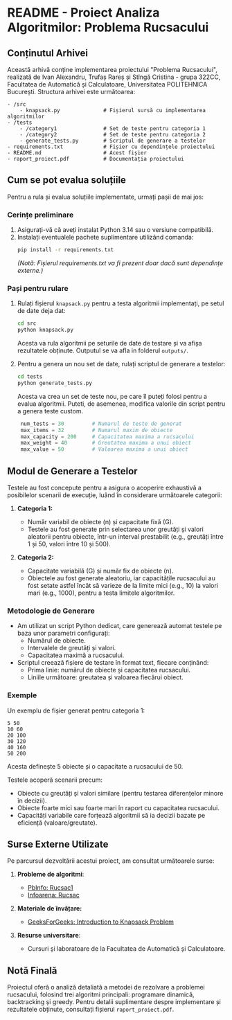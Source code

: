 # README - Proiect Analiza Algoritmilor: Problema Rucsacului

## Conținutul Arhivei

Această arhivă conține implementarea proiectului "Problema Rucsacului", realizată de Ivan Alexandru, Trufaș Rareș și Stîngă Cristina - grupa 322CC, Facultatea de Automatică și Calculatoare, Universitatea POLITEHNICA București. Structura arhivei este următoarea:

```
- /src
    - knapsack.py              # Fișierul sursă cu implementarea algoritmilor
- /tests
    - /category1               # Set de teste pentru categoria 1
    - /category2               # Set de teste pentru categoria 2
    - generate_tests.py        # Scriptul de generare a testelor
- requirements.txt             # Fișier cu dependințele proiectului
- README.md                    # Acest fișier
- raport_proiect.pdf           # Documentația proiectului
```

## Cum se pot evalua soluțiile

Pentru a rula și evalua soluțiile implementate, urmați pașii de mai jos:

### Cerințe preliminare

1. Asigurați-vă că aveți instalat Python 3.14 sau o versiune compatibilă.
2. Instalați eventualele pachete suplimentare utilizând comanda:
   ```bash
   pip install -r requirements.txt
   ```
   *(Notă: Fișierul requirements.txt va fi prezent doar dacă sunt dependințe externe.)*

### Pași pentru rulare

1. Rulați fișierul `knapsack.py` pentru a testa algoritmii implementați, pe setul de date deja dat:
   ```bash
   cd src
   python knapsack.py
   ```
   Acesta va rula algoritmii pe seturile de date de testare și va afișa rezultatele obținute.
   Outputul se va afla in folderul `outputs/`.

2. Pentru a genera un nou set de date, rulați scriptul de generare a testelor:
   ```bash
   cd tests
   python generate_tests.py
   ```
   Acesta va crea un set de teste nou, pe care îl puteți folosi pentru a evalua algoritmii.
   Puteti, de asemenea, modifica valorile din script pentru a genera teste custom.

   ```python
    num_tests = 30         # Numarul de teste de generat
    max_items = 32         # Numarul maxim de obiecte
    max_capacity = 200     # Capacitatea maxima a rucsacului
    max_weight = 40        # Greutatea maxima a unui obiect
    max_value = 50         # Valoarea maxima a unui obiect

## Modul de Generare a Testelor

Testele au fost concepute pentru a asigura o acoperire exhaustivă a posibilelor scenarii de execuție, luând în considerare următoarele categorii:

1. **Categoria 1:**
   - Număr variabil de obiecte (n) și capacitate fixă (G).
   - Testele au fost generate prin selectarea unor greutăți și valori aleatorii pentru obiecte, într-un interval prestabilit (e.g., greutăți între 1 și 50, valori între 10 și 500).

2. **Categoria 2:**
   - Capacitate variabilă (G) și număr fix de obiecte (n).
   - Obiectele au fost generate aleatoriu, iar capacitățile rucsacului au fost setate astfel încât să varieze de la limite mici (e.g., 10) la valori mari (e.g., 1000), pentru a testa limitele algoritmilor.

### Metodologie de Generare

- Am utilizat un script Python dedicat, care generează automat testele pe baza unor parametri configurați:
  - Numărul de obiecte.
  - Intervalele de greutăți și valori.
  - Capacitatea maximă a rucsacului.
- Scriptul creează fișiere de testare în format text, fiecare conținând:
  - Prima linie: numărul de obiecte și capacitatea rucsacului.
  - Liniile următoare: greutatea și valoarea fiecărui obiect.

### Exemple

Un exemplu de fișier generat pentru categoria 1:
```
5 50
10 60
20 100
30 120
40 160
50 200
```
Acesta definește 5 obiecte și o capacitate a rucsacului de 50.

Testele acoperă scenarii precum:
- Obiecte cu greutăți și valori similare (pentru testarea diferențelor minore în decizii).
- Obiecte foarte mici sau foarte mari în raport cu capacitatea rucsacului.
- Capacități variabile care forțează algoritmii să ia decizii bazate pe eficiență (valoare/greutate).

## Surse Externe Utilizate

Pe parcursul dezvoltării acestui proiect, am consultat următoarele surse:

1. **Probleme de algoritmi**: 
   - [PbInfo: Rucsac1](https://www.pbinfo.ro/probleme/1886/rucsac1)
   - [Infoarena: Rucsac](https://www.infoarena.ro/problema/rucsac)

2. **Materiale de învățare:**
   - [GeeksForGeeks: Introduction to Knapsack Problem](https://www.geeksforgeeks.org/introduction-to-knapsack-problem-its-types-and-how-to-solve-them/)

3. **Resurse universitare**:
   - Cursuri și laboratoare de la Facultatea de Automatică și Calculatoare.

## Notă Finală

Proiectul oferă o analiză detaliată a metodei de rezolvare a problemei rucsacului, folosind trei algoritmi principali: programare dinamică, backtracking și greedy. Pentru detalii suplimentare despre implementare și rezultatele obținute, consultați fișierul `raport_proiect.pdf`.


